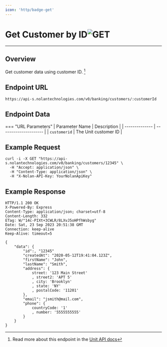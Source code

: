 ```yaml
---
icon: 'http/badge-get'
---
```


<h1 class=article-title>Get Customer by ID<img class="article-title-image" src="/assets/images/badge-get.svg" alt="GET"/></h1>

---

## Overview
Get customer data using customer ID. [^ 1]

## Endpoint URL
`https://api-s.nolantechnologies.com/v0/banking/customers/:customerId`

## Endpoint Data
=== "URL Parameters"
    | Parameter Name | Description           | 
    | -------------- | --------------------- |
    | `customerid`   | The Unit customer ID  |

## Example Request
```text
curl -i -X GET "https://api-s.nolantechnologies.com/v0/banking/customers/12345" \
  -H "Accept: application/json" \
  -H "Content-Type: application/json" \
  -H "X-Nolan-API-Key: YourNolanApiKey"
```

## Example Response
```text
HTTP/1.1 200 OK
X-Powered-By: Express
Content-Type: application/json; charset=utf-8
Content-Length: 332
ETag: W/"14c-PIXt+3CWLR/8LXvJ5oHPfhWsbyg"
Date: Sat, 23 Sep 2023 20:51:38 GMT
Connection: keep-alive
Keep-Alive: timeout=5

{
    "data": {
        "id":, "12345" 
        "createdAt": "2020-05-12T19:41:04.123Z",
        "firstName": "John",
        "lastName": "Smith",
        "address": {
            street: '123 Main Street'
            , street2: 'APT 5'
            , city: 'Brooklyn'
            , state: 'NY'
            , postalCode: '11201'
        },
        "email": "jsmith@mail.com",
        "phone": {
            countryCode: '1'
            , number: '5555555555'
        }
    }
}
```






[^ 1]: Read more about this endpoint in the <a target="_blank" rel="noopener noreferrer" href="https://docs.unit.co/customers#get-specific-customer">Unit API docs</a>